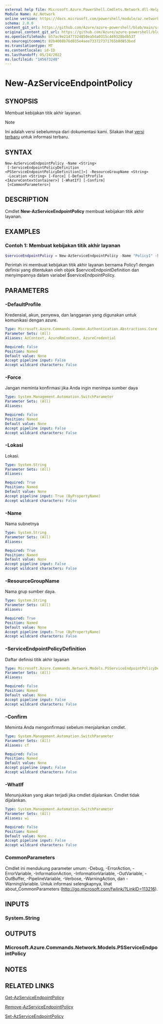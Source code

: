 ```yaml
---
external help file: Microsoft.Azure.PowerShell.Cmdlets.Network.dll-Help.xml
Module Name: Az.Network
online version: https://docs.microsoft.com/powershell/module/az.network/new-azserviceendpointpolicy
schema: 2.0.0
content_git_url: https://github.com/Azure/azure-powershell/blob/main/src/Network/Network/help/New-AzServiceEndpointPolicy.md
original_content_git_url: https://github.com/Azure/azure-powershell/blob/main/src/Network/Network/help/New-AzServiceEndpointPolicy.md
ms.openlocfilehash: b57ac9e21477324850ea5da0315c449328bdb537
ms.sourcegitcommit: 82b4008b76d035e4aee733727371765b0d853bed
ms.translationtype: MT
ms.contentlocale: id-ID
ms.lasthandoff: 05/24/2022
ms.locfileid: "145673248"
---
```

# New-AzServiceEndpointPolicy

## SYNOPSIS
Membuat kebijakan titik akhir layanan.

> [!NOTE]
>Ini adalah versi sebelumnya dari dokumentasi kami. Silakan lihat [versi terbaru](/powershell/module/az.network/new-azserviceendpointpolicy) untuk informasi terbaru.

## SYNTAX

```
New-AzServiceEndpointPolicy -Name <String>
 [-ServiceEndpointPolicyDefinition <PSServiceEndpointPolicyDefinition[]>] -ResourceGroupName <String>
 -Location <String> [-Force] [-DefaultProfile <IAzureContextContainer>] [-WhatIf] [-Confirm]
 [<CommonParameters>]
```

## DESCRIPTION
Cmdlet **New-AzServiceEndpointPolicy** membuat kebijakan titik akhir layanan.

## EXAMPLES

### Contoh 1: Membuat kebijakan titik akhir layanan
```powershell
$serviceEndpointPolicy = New-AzServiceEndpointPolicy -Name "Policy1" -ServiceEndpointPolicyDefinition $serviceEndpointDefinition -Location "location";
```

Perintah ini membuat kebijakan titik akhir layanan bernama Policy1 dengan definisi yang ditentukan oleh objek $serviceEndpointDefinition dan menyimpannya dalam variabel $serviceEndpointPolicy.

## PARAMETERS

### -DefaultProfile
Kredensial, akun, penyewa, dan langganan yang digunakan untuk komunikasi dengan azure.

```yaml
Type: Microsoft.Azure.Commands.Common.Authentication.Abstractions.Core.IAzureContextContainer
Parameter Sets: (All)
Aliases: AzContext, AzureRmContext, AzureCredential

Required: False
Position: Named
Default value: None
Accept pipeline input: False
Accept wildcard characters: False
```

### -Force
Jangan meminta konfirmasi jika Anda ingin menimpa sumber daya

```yaml
Type: System.Management.Automation.SwitchParameter
Parameter Sets: (All)
Aliases:

Required: False
Position: Named
Default value: None
Accept pipeline input: False
Accept wildcard characters: False
```

### -Lokasi
Lokasi.

```yaml
Type: System.String
Parameter Sets: (All)
Aliases:

Required: True
Position: Named
Default value: None
Accept pipeline input: True (ByPropertyName)
Accept wildcard characters: False
```

### -Name
Nama subnetnya

```yaml
Type: System.String
Parameter Sets: (All)
Aliases:

Required: True
Position: Named
Default value: None
Accept pipeline input: False
Accept wildcard characters: False
```

### -ResourceGroupName
Nama grup sumber daya.

```yaml
Type: System.String
Parameter Sets: (All)
Aliases:

Required: True
Position: Named
Default value: None
Accept pipeline input: True (ByPropertyName)
Accept wildcard characters: False
```

### -ServiceEndpointPolicyDefinition
Daftar definisi titik akhir layanan

```yaml
Type: Microsoft.Azure.Commands.Network.Models.PSServiceEndpointPolicyDefinition[]
Parameter Sets: (All)
Aliases:

Required: False
Position: Named
Default value: None
Accept pipeline input: False
Accept wildcard characters: False
```

### -Confirm
Meminta Anda mengonfirmasi sebelum menjalankan cmdlet.

```yaml
Type: System.Management.Automation.SwitchParameter
Parameter Sets: (All)
Aliases: cf

Required: False
Position: Named
Default value: None
Accept pipeline input: False
Accept wildcard characters: False
```

### -WhatIf
Menunjukkan yang akan terjadi jika cmdlet dijalankan.
Cmdlet tidak dijalankan.

```yaml
Type: System.Management.Automation.SwitchParameter
Parameter Sets: (All)
Aliases: wi

Required: False
Position: Named
Default value: None
Accept pipeline input: False
Accept wildcard characters: False
```

### CommonParameters
Cmdlet ini mendukung parameter umum: -Debug, -ErrorAction, -ErrorVariable, -InformationAction, -InformationVariable, -OutVariable, -OutBuffer, -PipelineVariable, -Verbose, -WarningAction, dan -WarningVariable. Untuk informasi selengkapnya, lihat about_CommonParameters (http://go.microsoft.com/fwlink/?LinkID=113216).

## INPUTS

### System.String

## OUTPUTS

### Microsoft.Azure.Commands.Network.Models.PSServiceEndpointPolicy

## NOTES

## RELATED LINKS

[Get-AzServiceEndpointPolicy](./Get-AzServiceEndpointPolicy.md)

[Remove-AzServiceEndpointPolicy](./Remove-AzServiceEndpointPolicy.md)

[Set-AzServiceEndpointPolicy](./Set-AzServiceEndpointPolicy.md)
